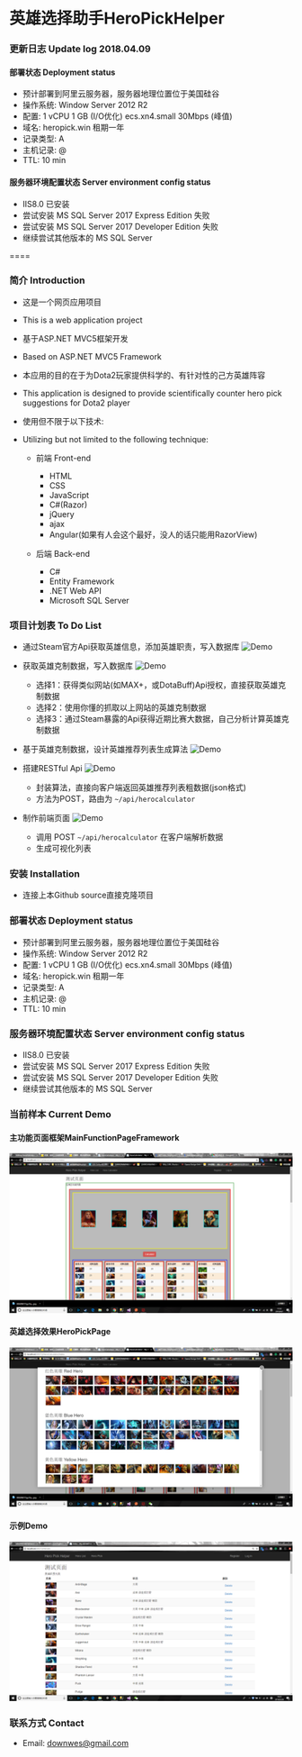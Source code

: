 英雄选择助手HeroPickHelper
================================

### 更新日志 Update log 2018.04.09

#### 部署状态 Deployment status

* 预计部署到阿里云服务器，服务器地理位置位于美国硅谷
* 操作系统: Window Server 2012 R2
* 配置: 1 vCPU 1 GB (I/O优化) ecs.xn4.small 30Mbps (峰值)
* 域名: heropick.win 租期一年
* 记录类型: A
* 主机记录: @
* TTL: 10 min

#### 服务器环境配置状态 Server environment config status
* IIS8.0 已安装
* 尝试安装 MS SQL Server 2017 Express Edition 失败
* 尝试安装 MS SQL Server 2017 Developer Edition 失败
* 继续尝试其他版本的 MS SQL Server

====

### 简介 Introduction

* 这是一个网页应用项目
* This is a web application project

* 基于ASP.NET MVC5框架开发
* Based on ASP.NET MVC5 Framework

* 本应用的目的在于为Dota2玩家提供科学的、有针对性的己方英雄阵容
* This application is designed to provide scientifically counter hero pick suggestions for Dota2 player

* 使用但不限于以下技术:
* Utilizing but not limited to the following technique:

	- 前端 Front-end
  
		* HTML
		* CSS
		* JavaScript
		* C#(Razor)
		* jQuery
		* ajax
	 	* Angular(如果有人会这个最好，没人的话只能用RazorView)
    
	- 后端 Back-end
  
		* C#
		* Entity Framework
		* .NET Web API
		* Microsoft SQL Server

### 项目计划表 To Do List

* 通过Steam官方Api获取英雄信息，添加英雄职责，写入数据库	![Demo](https://img.shields.io/badge/tests-1%2F1-brightgreen.svg)

* 获取英雄克制数据，写入数据库	![Demo](https://img.shields.io/jenkins/c/https/jenkins.qa.ubuntu.com/view/Utopic/view/All/job/address-book-service-utopic-i386-ci.svg)
	- 选择1：获得类似网站(如MAX+，或DotaBuff)Api授权，直接获取英雄克制数据
	- 选择2：使用你懂的抓取以上网站的英雄克制数据
	- 选择3：通过Steam暴露的Api获得近期比赛大数据，自己分析计算英雄克制数据

* 基于英雄克制数据，设计英雄推荐列表生成算法	![Demo](https://img.shields.io/badge/tests-115%2F115-brightgreen.svg)

* 搭建RESTful Api	![Demo](https://img.shields.io/badge/tests-2%2F2-brightgreen.svg)
	- 封装算法，直接向客户端返回英雄推荐列表粗数据(json格式)
	- 方法为POST，路由为 `~/api/herocalculator`

* 制作前端页面	![Demo](https://img.shields.io/coveralls/bitbucket/pyKLIP/pyklip.svg)
	- 调用 POST `~/api/herocalculator` 在客户端解析数据
 	- 生成可视化列表
	
### 安装 Installation

* 连接上本Github source直接克隆项目

### 部署状态 Deployment status

* 预计部署到阿里云服务器，服务器地理位置位于美国硅谷
* 操作系统: Window Server 2012 R2
* 配置: 1 vCPU 1 GB (I/O优化) ecs.xn4.small 30Mbps (峰值)
* 域名: heropick.win 租期一年
* 记录类型: A
* 主机记录: @
* TTL: 10 min

### 服务器环境配置状态 Server environment config status
* IIS8.0 已安装
* 尝试安装 MS SQL Server 2017 Express Edition 失败
* 尝试安装 MS SQL Server 2017 Developer Edition 失败
* 继续尝试其他版本的 MS SQL Server

### 当前样本 Current Demo
#### 主功能页面框架MainFunctionPageFramework
![Demo](https://github.com/sdw283074970/HeroPickHelper/blob/master/pic/MainResultPage.png)

#### 英雄选择效果HeroPickPage
![Demo](https://github.com/sdw283074970/HeroPickHelper/blob/master/pic/HeroPickPage.png)

#### 示例Demo
![Demo](https://github.com/sdw283074970/HeroPickHelper/blob/master/pic/HeroPickHelperDemo.png)

### 联系方式 Contact

* Email: downwes@gmail.com
